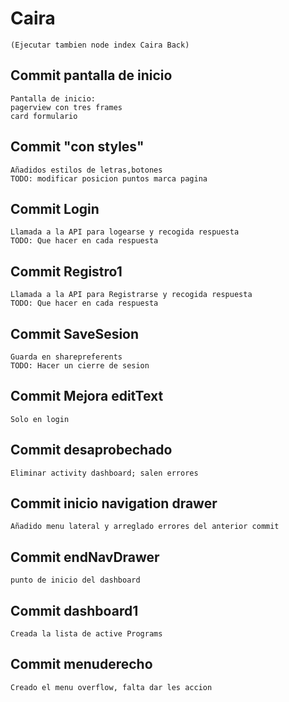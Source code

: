 # Caira
    (Ejecutar tambien node index Caira Back)
## Commit pantalla de inicio

    Pantalla de inicio:
    pagerview con tres frames
    card formulario
## Commit "con styles"
    Añadidos estilos de letras,botones
    TODO: modificar posicion puntos marca pagina
    
## Commit Login
    Llamada a la API para logearse y recogida respuesta
    TODO: Que hacer en cada respuesta

## Commit Registro1
    Llamada a la API para Registrarse y recogida respuesta
    TODO: Que hacer en cada respuesta

## Commit SaveSesion
    Guarda en sharepreferents
    TODO: Hacer un cierre de sesion

## Commit Mejora editText
    Solo en login
## Commit desaprobechado
    Eliminar activity dashboard; salen errores

## Commit inicio navigation drawer
    Añadido menu lateral y arreglado errores del anterior commit
## Commit endNavDrawer
    punto de inicio del dashboard
## Commit dashboard1
    Creada la lista de active Programs
## Commit menuderecho
    Creado el menu overflow, falta dar les accion 
